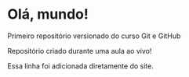 # Olá, mundo!
 Primeiro repositório versionado do curso Git e GitHub

 Repositório criado durante uma aula ao vivo!

 Essa linha foi adicionada diretamente do site.
